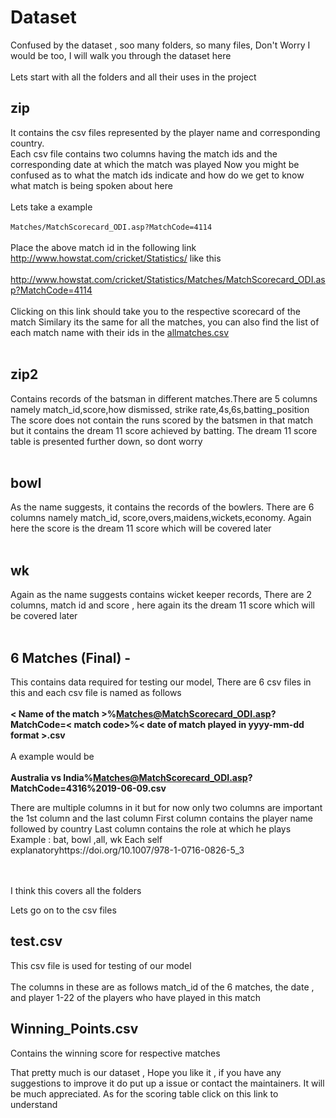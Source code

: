 # Dataset

Confused by the dataset , soo many folders, so many files, Don't Worry I would be too, I will walk you through the dataset here
</br></br>
Lets start with all the folders and all their uses in the project

## zip

It contains the csv files represented by the player name and corresponding country.</br>Each csv file contains two columns having the match ids and the corresponding date at which the match was played
		 Now you might be confused as to what the match ids indicate and how do we get to know what match is being spoken about here </br></br>Lets take a example
		 </br><br>
		 ```
		 Matches/MatchScorecard_ODI.asp?MatchCode=4114 
		 ```
		</br></br>
		 Place the above match id in the following link http://www.howstat.com/cricket/Statistics/ like this
		</br></br>
		http://www.howstat.com/cricket/Statistics/Matches/MatchScorecard_ODI.asp?MatchCode=4114
		</br>	</br>
		Clicking on this link should take you to the respective scorecard of the match
		Similary its the same for all the matches, you can also find the list of each match name with their ids in the [allmatches.csv](https://github.com/lucasace/Best11-Fantasycricket/blob/master/allmatches.csv)
</br></br>

## zip2 
Contains records of the batsman in different matches.There are 5 columns namely match_id,score,how dismissed, strike rate,4s,6s,batting_position
The score does not contain the runs scored by the batsmen in that match but it contains the dream 11 score achieved by batting.
The dream 11 score table is presented further down, so dont worry 
</br></br>
## bowl 
As the name suggests, it contains the records of the bowlers. There are 6 columns namely match_id, score,overs,maidens,wickets,economy. Again here the score is the dream 11 score which will be covered later
</br></br>
## wk 
Again as the name suggests contains wicket keeper records, There are 2 columns, match id and score , here again its the dream 11 score which will be covered later
</br></br>
## 6 Matches (Final) - 
This contains data required for testing our model, There are 6 csv files in this and each csv file is named as follows 
</br></br>
**< Name of the match >%Matches@MatchScorecard_ODI.asp?MatchCode=< match code>%< date of match played in yyyy-mm-dd format >.csv**
</br></br>A example would be </br></br>
**Australia vs India%Matches@MatchScorecard_ODI.asp?MatchCode=4316%2019-06-09.csv**

There are multiple columns in it but for now only two columns are important the 1st column and the last column
First column contains the player name followed by country 
Last column contains the role at which he plays 
Example : bat, bowl ,all, wk
Each self explanatoryhttps://doi.org/10.1007/978-1-0716-0826-5_3

</br></br>
I think this covers all the folders

Lets go on to the csv files

## test.csv

This csv file is used for testing of our model</br></br>The columns in these are as follows match_id of the 6 matches, the date , and player 1-22 of the players who have played in this match

## Winning_Points.csv
Contains the winning score for respective matches

That pretty much is our dataset , Hope you like it , if you have any suggestions to improve it do put up a issue or contact the maintainers. It will be much appreciated. As for the scoring table click on this link to understand
